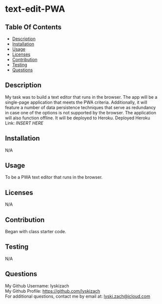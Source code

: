 # text-edit-PWA
  

  ## Table Of Contents
  - [Description](#description)
  - [Installation](#installation)
  - [Usage](#usage)
  - [Licenses](#licenses)
  - [Contribution](#contribution)
  - [Testing](#testing)
  - [Questions](#questions)

  ## Description
  My task was to build a text editor that runs in the browser. The app will be a single-page application that meets the PWA criteria. Additionally, it will feature a number of data persistence techniques that serve as redundancy in case one of the options is not supported by the browser. The application will also function offline. It will be deployed to Heroku.
  Deployed Heroku Link: *INSERT HERE*

  ## Installation
  N/A

  ## Usage
  To be a PWA text editor that runs in the browser.

  ## Licenses
  N/A

  ## Contribution
  Began with class starter code.

  ## Testing
  N/A

  ## Questions
  My Github Username: lyskizach  
  My Github Profile: https://github.com/lyskizach  
  For additional questions, contact me by email at: lyski.zach@icloud.com  
  
